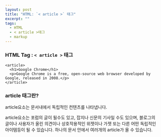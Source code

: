 ```yaml
---
layout: post
title: "HTML: `< article >` 태그"
excerpt: ""
tags: 
  - HTML
  - < article >태그
  - markup
---
```


### HTML Tag : `< article >` 태그
```
<article>
  <h1>Google Chrome</h1>
  <p>Google Chrome is a free, open-source web browser developed by Google, released in 2008.</p>
</article>
```
### article 태그란?

article요소는 문서내에서 독립적인 컨텐츠를 나타냅니다.

article요소는 포럼의 글이 될수도 있고, 잡지나 신문의 기사일 수도 있으며, 블로그의 글이나 사용자가 올린 의견이나 상호작용적인 위젯이나 가젯 또는 다른 어떤 독립적인 아이템등이 될 수 있습니다.
하나의 문서 안에서 여러개의 article가 올 수 있습니다.
